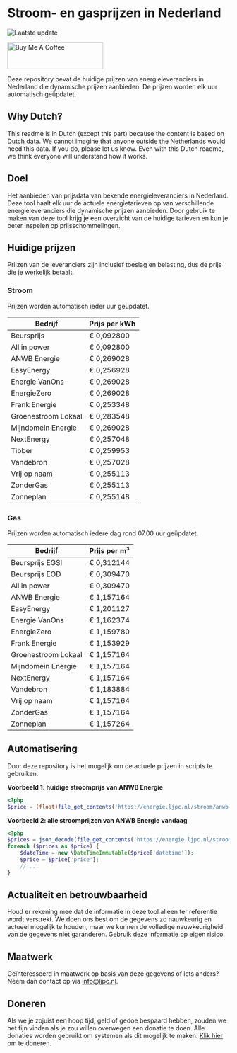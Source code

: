 # Stroom- en gasprijzen in Nederland

![Laatste update](https://img.shields.io/badge/laatste%20update-2025--08--13%2009%3A00%20CET-brightgreen)

<a href="https://www.buymeacoffee.com/Lars-" target="_blank"><img src="https://cdn.buymeacoffee.com/buttons/v2/default-orange.png" alt="Buy Me A Coffee" height="60" style="height: 60px !important;width: 217px !important;" ></a>

Deze repository bevat de huidige prijzen van energieleveranciers in Nederland die dynamische prijzen aanbieden. De prijzen worden elk uur automatisch geüpdatet.

## Why Dutch?

This readme is in Dutch (except this part) because the content is based on Dutch data. We cannot imagine that anyone outside the Netherlands would need this data. If you do, please let us know. Even with this Dutch readme, we think
everyone will understand how it works.

## Doel

Het aanbieden van prijsdata van bekende energieleveranciers in Nederland. Deze tool haalt elk uur de actuele energietarieven op van verschillende energieleveranciers die dynamische prijzen aanbieden. Door gebruik te maken van deze tool
krijg je een overzicht van de huidige tarieven en kun je beter inspelen op prijsschommelingen.

## Huidige prijzen

Prijzen van de leveranciers zijn inclusief toeslag en belasting, dus de prijs die je werkelijk betaalt.

### Stroom

Prijzen worden automatisch ieder uur geüpdatet.

 Bedrijf | Prijs per kWh 
---------|---------------
Beursprijs | € 0,092800
All in power | € 0,092800
ANWB Energie | € 0,269028
EasyEnergy | € 0,256928
Energie VanOns | € 0,269028
EnergieZero | € 0,269028
Frank Energie | € 0,253348
Groenestroom Lokaal | € 0,283548
Mijndomein Energie | € 0,269028
NextEnergy | € 0,257048
Tibber | € 0,259953
Vandebron | € 0,257028
Vrij op naam | € 0,255113
ZonderGas | € 0,255113
Zonneplan | € 0,255148


### Gas

Prijzen worden automatisch iedere dag rond 07.00 uur geüpdatet.

 Bedrijf | Prijs per m³ 
---------|--------------
Beursprijs EGSI | € 0,312144
Beursprijs EOD | € 0,309470
All in power | € 0,309470
ANWB Energie | € 1,157164
EasyEnergy | € 1,201127
Energie VanOns | € 1,162374
EnergieZero | € 1,159780
Frank Energie | € 1,153929
Groenestroom Lokaal | € 1,157164
Mijndomein Energie | € 1,157164
NextEnergy | € 1,157164
Vandebron | € 1,183884
Vrij op naam | € 1,157164
ZonderGas | € 1,157164
Zonneplan | € 1,157264


## Automatisering

Door deze repository is het mogelijk om de actuele prijzen in scripts te gebruiken.

**Voorbeeld 1: huidige stroomprijs van ANWB Energie**

```php
<?php
$price = (float)file_get_contents('https://energie.ljpc.nl/stroom/anwb-energie-nu.txt');

```

**Voorbeeld 2: alle stroomprijzen van ANWB Energie vandaag**

```php
<?php
$prices = json_decode(file_get_contents('https://energie.ljpc.nl/stroom/all-in-power-vandaag.json'),true);
foreach ($prices as $price) {
    $dateTime = new \DateTimeImmutable($price['datetime']);
    $price = $price['price'];
    // ...
}
```

## Actualiteit en betrouwbaarheid

Houd er rekening mee dat de informatie in deze tool alleen ter referentie wordt verstrekt. We doen ons best om de gegevens zo nauwkeurig en actueel mogelijk te houden, maar we kunnen de volledige nauwkeurigheid van de gegevens niet
garanderen. Gebruik deze informatie op eigen risico.

## Maatwerk

Geïnteresseerd in maatwerk op basis van deze gegevens of iets anders? Neem dan contact op
via [info@ljpc.nl](mailto:info@ljpc.nl?subject=Energie%20prijzen).

## Doneren

Als we je zojuist een hoop tijd, geld of gedoe bespaard hebben, zouden we het fijn vinden als je zou willen overwegen een
donatie te doen. Alle donaties worden gebruikt om systemen als dit mogelijk te
maken. [Klik hier](https://www.buymeacoffee.com/Lars-) om te doneren.
